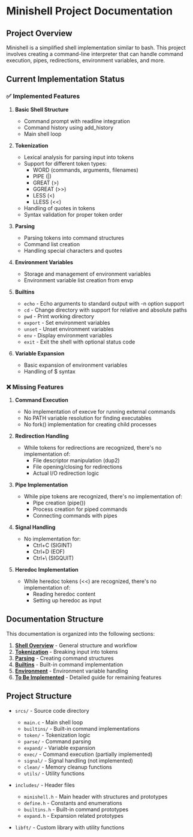 # Minishell Project Documentation

## Project Overview

Minishell is a simplified shell implementation similar to bash. This project involves creating a command-line interpreter that can handle command execution, pipes, redirections, environment variables, and more.

## Current Implementation Status

### ✅ Implemented Features

1. **Basic Shell Structure**
   - Command prompt with readline integration
   - Command history using add_history
   - Main shell loop

2. **Tokenization**
   - Lexical analysis for parsing input into tokens
   - Support for different token types:
     - WORD (commands, arguments, filenames)
     - PIPE (|)
     - GREAT (>)
     - GGREAT (>>)
     - LESS (<)
     - LLESS (<<)
   - Handling of quotes in tokens
   - Syntax validation for proper token order

3. **Parsing**
   - Parsing tokens into command structures
   - Command list creation
   - Handling special characters and quotes

4. **Environment Variables**
   - Storage and management of environment variables
   - Environment variable list creation from envp

5. **Builtins**
   - `echo` - Echo arguments to standard output with -n option support
   - `cd` - Change directory with support for relative and absolute paths
   - `pwd` - Print working directory
   - `export` - Set environment variables
   - `unset` - Unset environment variables
   - `env` - Display environment variables
   - `exit` - Exit the shell with optional status code

6. **Variable Expansion**
   - Basic expansion of environment variables
   - Handling of $ syntax

### ❌ Missing Features

1. **Command Execution**
   - No implementation of execve for running external commands
   - No PATH variable resolution for finding executables
   - No fork() implementation for creating child processes

2. **Redirection Handling**
   - While tokens for redirections are recognized, there's no implementation of:
     - File descriptor manipulation (dup2)
     - File opening/closing for redirections
     - Actual I/O redirection logic

3. **Pipe Implementation**
   - While pipe tokens are recognized, there's no implementation of:
     - Pipe creation (pipe())
     - Process creation for piped commands
     - Connecting commands with pipes

4. **Signal Handling**
   - No implementation for:
     - Ctrl+C (SIGINT)
     - Ctrl+D (EOF)
     - Ctrl+\ (SIGQUIT)

5. **Heredoc Implementation**
   - While heredoc tokens (<<) are recognized, there's no implementation of:
     - Reading heredoc content
     - Setting up heredoc as input

## Documentation Structure

This documentation is organized into the following sections:

1. [**Shell Overview**](01-Shell-Overview.md) - General structure and workflow
2. [**Tokenization**](02-Tokenization.md) - Breaking input into tokens
3. [**Parsing**](03-Parsing.md) - Creating command structures
4. [**Builtins**](04-Builtins.md) - Built-in command implementation
5. [**Environment**](05-Environment.md) - Environment variable handling
6. [**To Be Implemented**](06-To-Be-Implemented.md) - Detailed guide for remaining features

## Project Structure

- `srcs/` - Source code directory
  - `main.c` - Main shell loop
  - `builtins/` - Built-in command implementations
  - `token/` - Tokenization logic
  - `parse/` - Command parsing
  - `expand/` - Variable expansion
  - `exec/` - Command execution (partially implemented)
  - `signal/` - Signal handling (not implemented)
  - `clean/` - Memory cleanup functions
  - `utils/` - Utility functions

- `includes/` - Header files
  - `minishell.h` - Main header with structures and prototypes
  - `define.h` - Constants and enumerations
  - `builtins.h` - Built-in command prototypes
  - `expand.h` - Expansion related prototypes

- `libft/` - Custom library with utility functions 